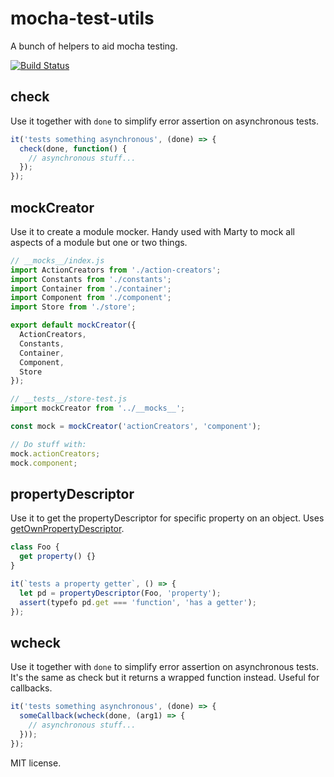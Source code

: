 # mocha-test-utils

A bunch of helpers to aid mocha testing.

[![Build Status](https://travis-ci.org/dariocravero/mocha-test-utils.svg?branch=master)](https://travis-ci.org/dariocravero/mocha-test-utils)

## check

Use it together with `done` to simplify error assertion on asynchronous tests.

```js
it('tests something asynchronous', (done) => {
  check(done, function() {
    // asynchronous stuff...
  });
});
```

## mockCreator

Use it to create a module mocker. Handy used with Marty to mock all aspects of a module but one or
two things.

```js
// __mocks__/index.js
import ActionCreators from './action-creators';
import Constants from './constants';
import Container from './container';
import Component from './component';
import Store from './store';

export default mockCreator({
  ActionCreators,
  Constants,
  Container,
  Component,
  Store
});

// __tests__/store-test.js
import mockCreator from '../__mocks__';

const mock = mockCreator('actionCreators', 'component');

// Do stuff with:
mock.actionCreators;
mock.component;
```

## propertyDescriptor

Use it to get the propertyDescriptor for specific property on an object.
Uses [getOwnPropertyDescriptor](https://developer.mozilla.org/en-US/docs/Web/JavaScript/Reference/Global_Objects/Object/getOwnPropertyDescriptor).

```js
class Foo {
  get property() {}
}

it(`tests a property getter`, () => {
  let pd = propertyDescriptor(Foo, 'property');
  assert(typefo pd.get === 'function', 'has a getter');
});
```

## wcheck

Use it together with `done` to simplify error assertion on asynchronous tests.
It's the same as check but it returns a wrapped function instead. Useful for callbacks.

```js
it('tests something asynchronous', (done) => {
  someCallback(wcheck(done, (arg1) => {
    // asynchronous stuff...
  }));
});
```



MIT license.
